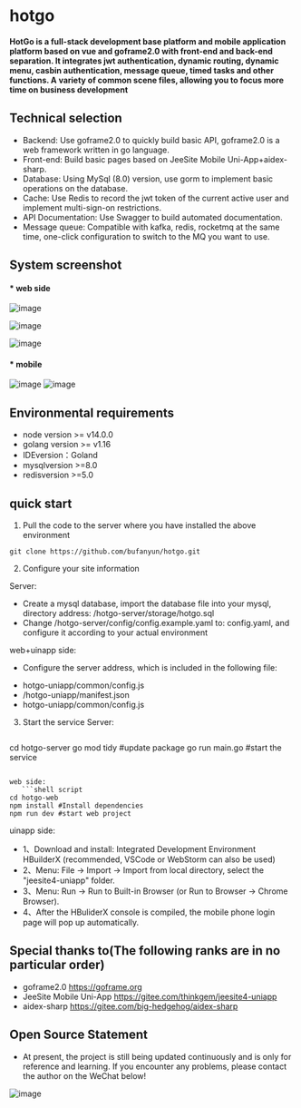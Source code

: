 # hotgo


#### HotGo is a full-stack development base platform and mobile application platform based on vue and goframe2.0 with front-end and back-end separation. It integrates jwt authentication, dynamic routing, dynamic menu, casbin authentication, message queue, timed tasks and other functions. A variety of common scene files, allowing you to focus more time on business development

## Technical selection

* Backend: Use goframe2.0 to quickly build basic API, goframe2.0 is a web framework written in go language.
* Front-end: Build basic pages based on JeeSite Mobile Uni-App+aidex-sharp.
* Database: Using MySql (8.0) version, use gorm to implement basic operations on the database.
* Cache: Use Redis to record the jwt token of the current active user and implement multi-sign-on restrictions.
* API Documentation: Use Swagger to build automated documentation.
* Message queue: Compatible with kafka, redis, rocketmq at the same time, one-click configuration to switch to the MQ you want to use.

## System screenshot
#### * web side

![image](https://user-images.githubusercontent.com/26652343/155689571-e6a0a5a3-011b-44cc-b84b-a1c82301b207.png)

![image](https://user-images.githubusercontent.com/26652343/155689646-d3395261-6061-469f-8256-3cd0ff9f5d05.png)

![image](https://user-images.githubusercontent.com/26652343/155689709-5ddac1d3-1c01-4fab-9d3a-9ece72ca5ba0.png)

#### * mobile
![image](https://user-images.githubusercontent.com/26652343/155689481-2fc019eb-18e4-4a94-b417-50524e945089.png)
![image](https://user-images.githubusercontent.com/26652343/155689738-ac97f9c0-47ae-499b-b3fe-0cb4ce97f3bc.png)

## Environmental requirements
- node version >= v14.0.0 
- golang version >= v1.16
- IDEversion：Goland
- mysqlversion >=8.0
- redisversion >=5.0

## quick start
1. Pull the code to the server where you have installed the above environment
 ```shell script
git clone https://github.com/bufanyun/hotgo.git
 ```

2. Configure your site information

Server:
 - Create a mysql database, import the database file into your mysql, directory address: /hotgo-server/storage/hotgo.sql
 - Change /hotgo-server/config/config.example.yaml to: config.yaml, and configure it according to your actual environment

web+uinapp side:
 - Configure the server address, which is included in the following file:
 * hotgo-uniapp/common/config.js 
 * /hotgo-uniapp/manifest.json 
 * hotgo-uniapp/common/config.js 

3. Start the service
Server:
   ```shell script
  cd hotgo-server
  go mod tidy  #update package
  go run main.go  #start the service
```

web side:
   ```shell script
cd hotgo-web
npm install #Install dependencies
npm run dev #start web project
```
uinapp side:
- 1、Download and install: Integrated Development Environment HBuilderX (recommended, VSCode or WebStorm can also be used)
- 2、Menu: File -> Import -> Import from local directory, select the "jeesite4-uniapp" folder.
- 3、Menu: Run -> Run to Built-in Browser (or Run to Browser -> Chrome Browser).
- 4、After the HBuliderX console is compiled, the mobile phone login page will pop up automatically.


## Special thanks to(The following ranks are in no particular order)

* goframe2.0 https://goframe.org
* JeeSite Mobile Uni-App https://gitee.com/thinkgem/jeesite4-uniapp
* aidex-sharp https://gitee.com/big-hedgehog/aidex-sharp

## Open Source Statement
* At present, the project is still being updated continuously and is only for reference and learning. If you encounter any problems, please contact the author on the WeChat below!

![image](https://user-images.githubusercontent.com/26652343/155691271-1ded98d8-f0f1-4467-9079-26cec1195af5.png)